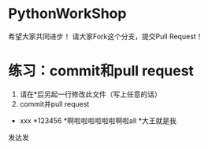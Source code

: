 ﻿# PythonWorkShop
希望大家共同进步！
请大家Fork这个分支，提交Pull Request！

# 练习：commit和pull request
1. 请在*后另起一行修改此文件（写上任意的话）
2. commit并pull request



* xxx
*123456
*啊啦啦啦啦啦啦啊啦all
*大王就是我

发达发
